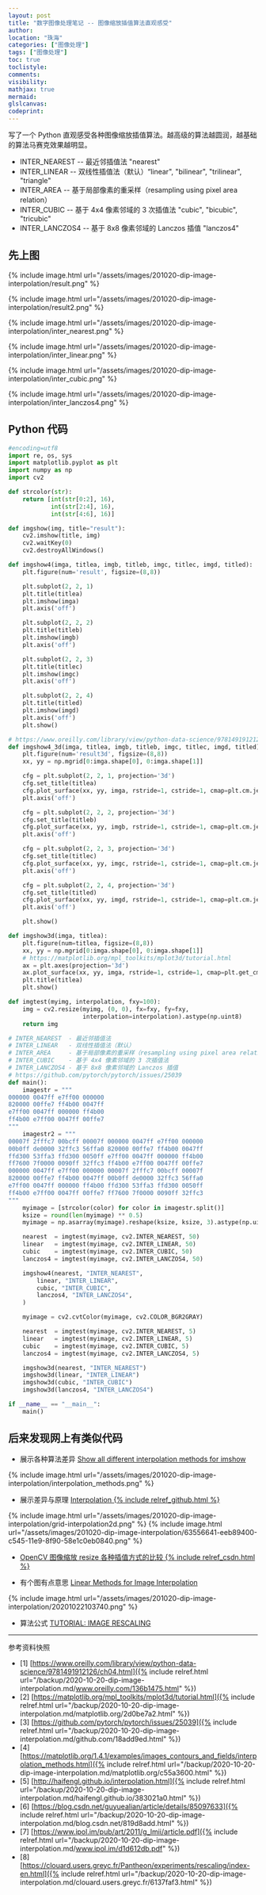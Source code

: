 ```yaml
---
layout: post
title: "数字图像处理笔记 -- 图像缩放插值算法直观感受"
author:
location: "珠海"
categories: ["图像处理"]
tags: ["图像处理"]
toc: true
toclistyle:
comments:
visibility:
mathjax: true
mermaid:
glslcanvas:
codeprint:
---
```


写了一个 Python 直观感受各种图像缩放插值算法。越高级的算法越圆润，越基础的算法马赛克效果越明显。

* INTER_NEAREST  -- 最近邻插值法 "nearest"
* INTER_LINEAR   -- 双线性插值法（默认）“linear", "bilinear", "trilinear", "triangle"
* INTER_AREA     -- 基于局部像素的重采样（resampling using pixel area relation）
* INTER_CUBIC    -- 基于 4x4 像素邻域的 3 次插值法 "cubic", "bicubic", "tricubic"
* INTER_LANCZOS4 -- 基于 8x8 像素邻域的 Lanczos 插值 "lanczos4"


## 先上图

{% include image.html url="/assets/images/201020-dip-image-interpolation/result.png" %}

{% include image.html url="/assets/images/201020-dip-image-interpolation/result2.png" %}

{% include image.html url="/assets/images/201020-dip-image-interpolation/inter_nearest.png" %}

{% include image.html url="/assets/images/201020-dip-image-interpolation/inter_linear.png" %}

{% include image.html url="/assets/images/201020-dip-image-interpolation/inter_cubic.png" %}

{% include image.html url="/assets/images/201020-dip-image-interpolation/inter_lanczos4.png" %}


## Python 代码

```python
#encoding=utf8
import re, os, sys
import matplotlib.pyplot as plt
import numpy as np
import cv2

def strcolor(str):
    return [int(str[0:2], 16),
            int(str[2:4], 16),
            int(str[4:6], 16)]

def imgshow(img, title="result"):
    cv2.imshow(title, img)
    cv2.waitKey(0)
    cv2.destroyAllWindows()

def imgshow4(imga, titlea, imgb, titleb, imgc, titlec, imgd, titled):
    plt.figure(num='result', figsize=(8,8))

    plt.subplot(2, 2, 1)
    plt.title(titlea)
    plt.imshow(imga)
    plt.axis('off')

    plt.subplot(2, 2, 2)
    plt.title(titleb)
    plt.imshow(imgb)
    plt.axis('off')

    plt.subplot(2, 2, 3)
    plt.title(titlec)
    plt.imshow(imgc)
    plt.axis('off')

    plt.subplot(2, 2, 4)
    plt.title(titled)
    plt.imshow(imgd)
    plt.axis('off')
    plt.show()

# https://www.oreilly.com/library/view/python-data-science/9781491912126/ch04.html
def imgshow4_3d(imga, titlea, imgb, titleb, imgc, titlec, imgd, titled):
    plt.figure(num='result3d', figsize=(8,8))
    xx, yy = np.mgrid[0:imga.shape[0], 0:imga.shape[1]]

    cfg = plt.subplot(2, 2, 1, projection='3d')
    cfg.set_title(titlea)
    cfg.plot_surface(xx, yy, imga, rstride=1, cstride=1, cmap=plt.cm.jet, linewidth=0, antialiased=False)
    plt.axis('off')

    cfg = plt.subplot(2, 2, 2, projection='3d')
    cfg.set_title(titleb)
    cfg.plot_surface(xx, yy, imgb, rstride=1, cstride=1, cmap=plt.cm.jet, linewidth=0, antialiased=False)
    plt.axis('off')

    cfg = plt.subplot(2, 2, 3, projection='3d')
    cfg.set_title(titlec)
    cfg.plot_surface(xx, yy, imgc, rstride=1, cstride=1, cmap=plt.cm.jet, linewidth=0, antialiased=False)
    plt.axis('off')

    cfg = plt.subplot(2, 2, 4, projection='3d')
    cfg.set_title(titled)
    cfg.plot_surface(xx, yy, imgd, rstride=1, cstride=1, cmap=plt.cm.jet, linewidth=0, antialiased=False)
    plt.axis('off')

    plt.show()

def imgshow3d(imga, titlea):
    plt.figure(num=titlea, figsize=(8,8))
    xx, yy = np.mgrid[0:imga.shape[0], 0:imga.shape[1]]
    # https://matplotlib.org/mpl_toolkits/mplot3d/tutorial.html
    ax = plt.axes(projection='3d')
    ax.plot_surface(xx, yy, imga, rstride=1, cstride=1, cmap=plt.get_cmap('rainbow'), edgecolor='none') # 'viridis'
    plt.title(titlea)
    plt.show()

def imgtest(myimg, interpolation, fxy=100):
    img = cv2.resize(myimg, (0, 0), fx=fxy, fy=fxy,
                     interpolation=interpolation).astype(np.uint8)
    return img

# INTER_NEAREST  - 最近邻插值法
# INTER_LINEAR   - 双线性插值法（默认）
# INTER_AREA     - 基于局部像素的重采样（resampling using pixel area relation）
# INTER_CUBIC    - 基于 4x4 像素邻域的 3 次插值法
# INTER_LANCZOS4 - 基于 8x8 像素邻域的 Lanczos 插值
# https://github.com/pytorch/pytorch/issues/25039
def main():
    imagestr = """
000000 0047ff e7ff00 000000
820000 00ffe7 ff4b00 0047ff
e7ff00 0047ff 000000 ff4b00
ff4b00 e7ff00 0047ff 00ffe7
"""
    imagestr2 = """
00007f 2fffc7 00bcff 00007f 000000 0047ff e7ff00 000000
00b0ff de0000 32ffc3 56ffa0 820000 00ffe7 ff4b00 0047ff
ffd300 53ffa3 ffd300 0050ff e7ff00 0047ff 000000 ff4b00
ff7600 7f0000 0090ff 32ffc3 ff4b00 e7ff00 0047ff 00ffe7
000000 0047ff e7ff00 000000 00007f 2fffc7 00bcff 00007f
820000 00ffe7 ff4b00 0047ff 00b0ff de0000 32ffc3 56ffa0
e7ff00 0047ff 000000 ff4b00 ffd300 53ffa3 ffd300 0050ff
ff4b00 e7ff00 0047ff 00ffe7 ff7600 7f0000 0090ff 32ffc3
"""
    myimage = [strcolor(color) for color in imagestr.split()]
    ksize = round(len(myimage) ** 0.5)
    myimage = np.asarray(myimage).reshape(ksize, ksize, 3).astype(np.uint8)

    nearest  = imgtest(myimage, cv2.INTER_NEAREST, 50)
    linear   = imgtest(myimage, cv2.INTER_LINEAR, 50)
    cubic    = imgtest(myimage, cv2.INTER_CUBIC, 50)
    lanczos4 = imgtest(myimage, cv2.INTER_LANCZOS4, 50)

    imgshow4(nearest, "INTER_NEAREST",
        linear, "INTER_LINEAR",
        cubic, "INTER_CUBIC",
        lanczos4, "INTER_LANCZOS4",
    )

    myimage = cv2.cvtColor(myimage, cv2.COLOR_BGR2GRAY)

    nearest  = imgtest(myimage, cv2.INTER_NEAREST, 5)
    linear   = imgtest(myimage, cv2.INTER_LINEAR, 5)
    cubic    = imgtest(myimage, cv2.INTER_CUBIC, 5)
    lanczos4 = imgtest(myimage, cv2.INTER_LANCZOS4, 5)

    imgshow3d(nearest, "INTER_NEAREST")
    imgshow3d(linear, "INTER_LINEAR")
    imgshow3d(cubic, "INTER_CUBIC")
    imgshow3d(lanczos4, "INTER_LANCZOS4")

if __name__ == "__main__":
    main()

```


## 后来发现网上有类似代码

* 展示各种算法差异 [Show all different interpolation methods for imshow](https://matplotlib.org/1.4.1/examples/images_contours_and_fields/interpolation_methods.html)

{% include image.html url="/assets/images/201020-dip-image-interpolation/interpolation_methods.png" %}

* 展示差异与原理 [Interpolation {% include relref_github.html %}](http://haifengl.github.io/interpolation.html)

{% include image.html url="/assets/images/201020-dip-image-interpolation/grid-interpolation2d.png" %}
{% include image.html url="/assets/images/201020-dip-image-interpolation/63556641-eeb89400-c545-11e9-8f90-58e1c0eb0840.png" %}

* [OpenCV 图像缩放 resize 各种插值方式的比较 {% include relref_csdn.html %}](https://blog.csdn.net/guyuealian/article/details/85097633)

* 有个图有点意思 [Linear Methods for Image Interpolation](https://www.ipol.im/pub/art/2011/g_lmii/article.pdf)

{% include image.html url="/assets/images/201020-dip-image-interpolation/20201022103740.png" %}

* 算法公式 [TUTORIAL: IMAGE RESCALING](https://clouard.users.greyc.fr/Pantheon/experiments/rescaling/index-en.html)

-----

<font class='ref_snapshot'>参考资料快照</font>

- [1] [https://www.oreilly.com/library/view/python-data-science/9781491912126/ch04.html]({% include relref.html url="/backup/2020-10-20-dip-image-interpolation.md/www.oreilly.com/136b1475.html" %})
- [2] [https://matplotlib.org/mpl_toolkits/mplot3d/tutorial.html]({% include relref.html url="/backup/2020-10-20-dip-image-interpolation.md/matplotlib.org/2d0be7a2.html" %})
- [3] [https://github.com/pytorch/pytorch/issues/25039]({% include relref.html url="/backup/2020-10-20-dip-image-interpolation.md/github.com/18add9ed.html" %})
- [4] [https://matplotlib.org/1.4.1/examples/images_contours_and_fields/interpolation_methods.html]({% include relref.html url="/backup/2020-10-20-dip-image-interpolation.md/matplotlib.org/c55a3600.html" %})
- [5] [http://haifengl.github.io/interpolation.html]({% include relref.html url="/backup/2020-10-20-dip-image-interpolation.md/haifengl.github.io/383021a0.html" %})
- [6] [https://blog.csdn.net/guyuealian/article/details/85097633]({% include relref.html url="/backup/2020-10-20-dip-image-interpolation.md/blog.csdn.net/819d8add.html" %})
- [7] [https://www.ipol.im/pub/art/2011/g_lmii/article.pdf]({% include relref.html url="/backup/2020-10-20-dip-image-interpolation.md/www.ipol.im/d1d612db.pdf" %})
- [8] [https://clouard.users.greyc.fr/Pantheon/experiments/rescaling/index-en.html]({% include relref.html url="/backup/2020-10-20-dip-image-interpolation.md/clouard.users.greyc.fr/6137faf3.html" %})
